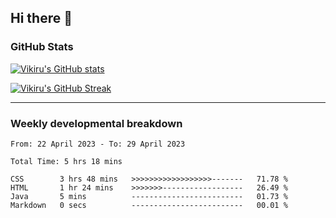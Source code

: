 ## Hi there 👋

### GitHub Stats

[![Vikiru's GitHub stats](https://github-readme-stats.vercel.app/api?username=vikiru&theme=nightowl&include_all_commits=true&count_private=true&hide=stars,contribs&show_icons=true)](https://github.com/anuraghazra/github-readme-stats)

[![Vikiru's GitHub Streak](https://streak-stats.demolab.com/?user=vikiru&theme=nightowl&hide_border=true&date_format=M%20j%5B%2C%20Y%5D)](https://github.com/DenverCoder1/github-readme-streak-stats)

---

### Weekly developmental breakdown

<!--START_SECTION:waka-->

```text
From: 22 April 2023 - To: 29 April 2023

Total Time: 5 hrs 18 mins

CSS        3 hrs 48 mins   >>>>>>>>>>>>>>>>>>-------   71.78 %
HTML       1 hr 24 mins    >>>>>>>------------------   26.49 %
Java       5 mins          -------------------------   01.73 %
Markdown   0 secs          -------------------------   00.01 %
```

<!--END_SECTION:waka-->
